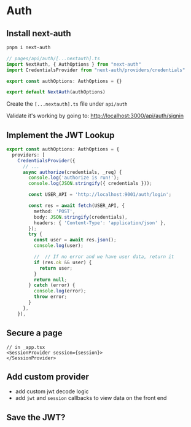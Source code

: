 # Auth

## Install next-auth

```bash
pnpm i next-auth
```

```ts
// pages/api/auth/[...nextauth].ts
import NextAuth, { AuthOptions } from "next-auth"
import CredentialsProvider from "next-auth/providers/credentials"

export const authOptions: AuthOptions = {}

export default NextAuth(authOptions)
```

Create the `[...nextauth].ts` file under `api/auth`

Validate it's working by going to:
<http://localhost:3000/api/auth/signin>

## Implement the JWT Lookup

```ts
export const authOptions: AuthOptions = {
  providers: [
    CredentialsProvider({
      // ...
      async authorize(credentials, _req) {
        console.log('authorize is run!');
        console.log(JSON.stringify({ credentials }));

        const USER_API = 'http://localhost:9001/auth/login';

        const res = await fetch(USER_API, {
          method: 'POST',
          body: JSON.stringify(credentials),
          headers: { 'Content-Type': 'application/json' },
        });
        try {
          const user = await res.json();
          console.log(user);

          //  // If no error and we have user data, return it
          if (res.ok && user) {
            return user;
          }
          return null;
        } catch (error) {
          console.log(error);
          throw error;
        }
      },
    }),
```

## Secure a page

```tsx
// in _app.tsx
<SessionProvider session={session}>
</SessionProvider>
```

## Add custom provider

- add custom jwt decode logic
- add `jwt` and `session` callbacks to view data on the front end

## Save the JWT?
